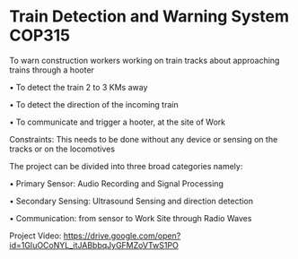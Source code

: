 # Train Detection and Warning System COP315

To warn construction workers working on train tracks about approaching trains through a hooter

 • To detect the train 2 to 3 KMs away
 
 • To detect the direction of the incoming train
 
 • To communicate and trigger a hooter, at the site of Work
 
 Constraints: This needs to be done without any device or sensing on the tracks or on the locomotives



The project can be divided into three broad categories namely:

• Primary Sensor: Audio Recording and Signal Processing

• Secondary Sensing: Ultrasound Sensing and direction detection

• Communication: from sensor to Work Site through Radio Waves

Project Video: https://drive.google.com/open?id=1GIuOCoNYL_itJABbbqJyGFMZoVTwS1PO

